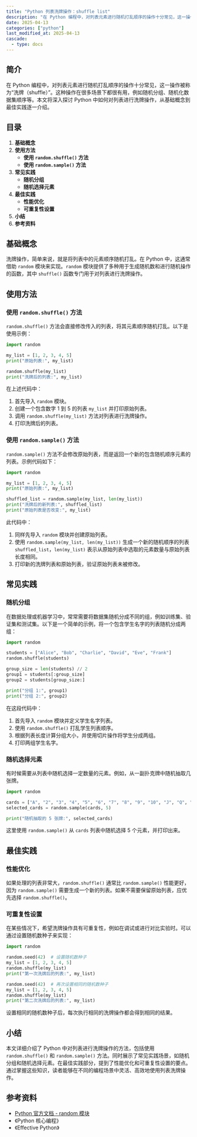 ```yaml
---
title: "Python 列表洗牌操作：shuffle list"
description: "在 Python 编程中，对列表元素进行随机打乱顺序的操作十分常见，这一操作被称为“洗牌（shuffle）”。这种操作在很多场景下都很有用，例如随机分组、随机化数据集顺序等。本文将深入探讨 Python 中如何对列表进行洗牌操作，从基础概念到最佳实践逐一介绍。"
date: 2025-04-13
categories: ["python"]
last_modified_at: 2025-04-13
cascade:
  - type: docs
---
```



## 简介
在 Python 编程中，对列表元素进行随机打乱顺序的操作十分常见，这一操作被称为“洗牌（shuffle）”。这种操作在很多场景下都很有用，例如随机分组、随机化数据集顺序等。本文将深入探讨 Python 中如何对列表进行洗牌操作，从基础概念到最佳实践逐一介绍。

<!-- more -->
## 目录
1. **基础概念**
2. **使用方法**
    - **使用 `random.shuffle()` 方法**
    - **使用 `random.sample()` 方法**
3. **常见实践**
    - **随机分组**
    - **随机选择元素**
4. **最佳实践**
    - **性能优化**
    - **可重复性设置**
5. **小结**
6. **参考资料**

## 基础概念
洗牌操作，简单来说，就是将列表中的元素顺序随机打乱。在 Python 中，这通常借助 `random` 模块来实现。`random` 模块提供了多种用于生成随机数和进行随机操作的函数，其中 `shuffle()` 函数专门用于对列表进行洗牌操作。

## 使用方法

### 使用 `random.shuffle()` 方法
`random.shuffle()` 方法会直接修改传入的列表，将其元素顺序随机打乱。以下是使用示例：

```python
import random

my_list = [1, 2, 3, 4, 5]
print("原始列表:", my_list)

random.shuffle(my_list)
print("洗牌后的列表:", my_list)
```

在上述代码中：
1. 首先导入 `random` 模块。
2. 创建一个包含数字 1 到 5 的列表 `my_list` 并打印原始列表。
3. 调用 `random.shuffle(my_list)` 方法对列表进行洗牌操作。
4. 打印洗牌后的列表。

### 使用 `random.sample()` 方法
`random.sample()` 方法不会修改原始列表，而是返回一个新的包含随机顺序元素的列表。示例代码如下：

```python
import random

my_list = [1, 2, 3, 4, 5]
print("原始列表:", my_list)

shuffled_list = random.sample(my_list, len(my_list))
print("洗牌后的新列表:", shuffled_list)
print("原始列表是否改变:", my_list)
```

此代码中：
1. 同样先导入 `random` 模块并创建原始列表。
2. 使用 `random.sample(my_list, len(my_list))` 生成一个新的随机顺序的列表 `shuffled_list`，`len(my_list)` 表示从原始列表中选取的元素数量与原始列表长度相同。
3. 打印新的洗牌列表和原始列表，验证原始列表未被修改。

## 常见实践

### 随机分组
在数据处理或机器学习中，常常需要将数据集随机分成不同的组，例如训练集、验证集和测试集。以下是一个简单的示例，将一个包含学生名字的列表随机分成两组：

```python
import random

students = ["Alice", "Bob", "Charlie", "David", "Eve", "Frank"]
random.shuffle(students)

group_size = len(students) // 2
group1 = students[:group_size]
group2 = students[group_size:]

print("分组 1:", group1)
print("分组 2:", group2)
```

在这段代码中：
1. 首先导入 `random` 模块并定义学生名字列表。
2. 使用 `random.shuffle()` 打乱学生列表顺序。
3. 根据列表长度计算分组大小，并使用切片操作将学生分成两组。
4. 打印两组学生名字。

### 随机选择元素
有时候需要从列表中随机选择一定数量的元素。例如，从一副扑克牌中随机抽取几张牌。

```python
import random

cards = ["A", "2", "3", "4", "5", "6", "7", "8", "9", "10", "J", "Q", "K"]
selected_cards = random.sample(cards, 5)

print("随机抽取的 5 张牌:", selected_cards)
```

这里使用 `random.sample()` 从 `cards` 列表中随机选择 5 个元素，并打印出来。

## 最佳实践

### 性能优化
如果处理的列表非常大，`random.shuffle()` 通常比 `random.sample()` 性能更好，因为 `random.sample()` 需要生成一个新的列表。如果不需要保留原始列表，应优先选择 `random.shuffle()`。

### 可重复性设置
在某些情况下，希望洗牌操作具有可重复性，例如在调试或进行对比实验时。可以通过设置随机数种子来实现：

```python
import random

random.seed(42)  # 设置随机数种子
my_list = [1, 2, 3, 4, 5]
random.shuffle(my_list)
print("第一次洗牌后的列表:", my_list)

random.seed(42)  # 再次设置相同的随机数种子
my_list = [1, 2, 3, 4, 5]
random.shuffle(my_list)
print("第二次洗牌后的列表:", my_list)
```

设置相同的随机数种子后，每次执行相同的洗牌操作都会得到相同的结果。

## 小结
本文详细介绍了 Python 中对列表进行洗牌操作的方法，包括使用 `random.shuffle()` 和 `random.sample()` 方法。同时展示了常见实践场景，如随机分组和随机选择元素。在最佳实践部分，提到了性能优化和可重复性设置的要点。通过掌握这些知识，读者能够在不同的编程场景中灵活、高效地使用列表洗牌操作。

## 参考资料
- [Python 官方文档 - random 模块](https://docs.python.org/3/library/random.html)
- 《Python 核心编程》
- 《Effective Python》